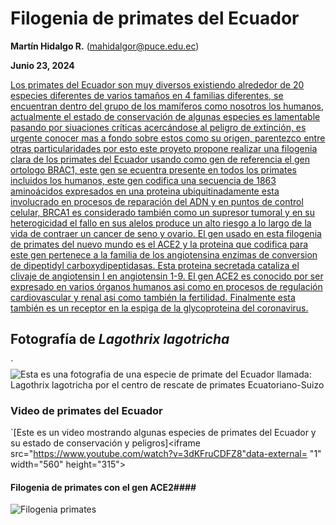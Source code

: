 
# Filogenia de primates del Ecuador #
**Martín Hidalgo R.** (mahidalgor@puce.edu.ec)

**Junio 23, 2024**

[Los primates del Ecuador son muy diversos existiendo alrededor de 20 especies diferentes de varios tamaños en 4 familias diferentes, se encuentran dentro del grupo de los mamíferos como nosotros los humanos, actualmente el estado de conservación de algunas especies es lamentable pasando por siuaciones críticas acercándose al peligro de extinción, es urgente conocer mas a fondo sobre estos como su origen, parentezco entre otras particularidades por esto este proyeto propone realizar una filogenia clara de los primates del Ecuador usando como gen de referencia el gen ortologo BRAC1, este gen se ecuentra presente en todos los primates incluidos los humanos, este gen codifica una secuencia de 1863 aminoácidos expresados en una proteina ubiquitinadamente esta involucrado en procesos de reparación del ADN y en puntos de control celular, BRCA1 es considerado también como un supresor tumoral y en su heterogicidad el fallo en sus alelos produce un alto riesgo a lo largo de la vida de contraer un cancer de seno y ovario. El gen usado en esta filogenia de primates del nuevo mundo es el ACE2 y la proteina que codifica para este gen pertenece a la familia de los angiotensina enzimas de conversion de dipeptidyl carboxydipeptidasas. Esta proteina secretada cataliza el clivaje de angiotensin I en angiotensin 1-9. El gen ACE2 es conocido por ser expresado en varios órganos humanos asi como en procesos de regulación cardiovascular y renal asi como también la fertilidad. Finalmente esta también es un receptor en la espiga de la glycoproteina del coronavirus.](https://aem.mamiferosdelecuador.com/images/pdf/Gepe/Tirira-et-al-2018-Estado-de-conservacion-primates-del-Ecuador.pdf)
## Fotografía de *Lagothrix lagotricha* ##
`![Esta es una fotografia de una especie de primate del Ecuador llamada: *Lagothrix lagotricha* por el centro de rescate de primates Ecuatoriano-Suizo](https://www.ecuaswiss.org/wp-content/uploads/2022/04/monkey-island0.jpg)
### Video de primates del Ecuador ###
`[Este es un video mostrando algunas especies de primates del Ecuador y su estado de conservación y peligros]<iframe src="https://www.youtube.com/watch?v=3dKFruCDFZ8"data-external= "1" width="560" height="315"> </iframe> 
#### Filogenia de primates con el gen ACE2####
![Filogenia primates](https://github.com/mahidalgor/ProyectoFinalBio24/assets/171622753/d22ac826-cb88-48ba-8f83-87e1af0504dc)

